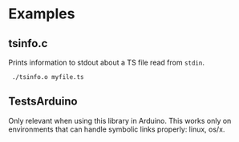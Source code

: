 # Examples

## tsinfo.c
Prints information to stdout about a TS file read from `stdin`.
```
 ./tsinfo.o myfile.ts
 ```

## TestsArduino
Only relevant when using this library in Arduino. This works only on environments that can handle symbolic links properly: linux, os/x.
